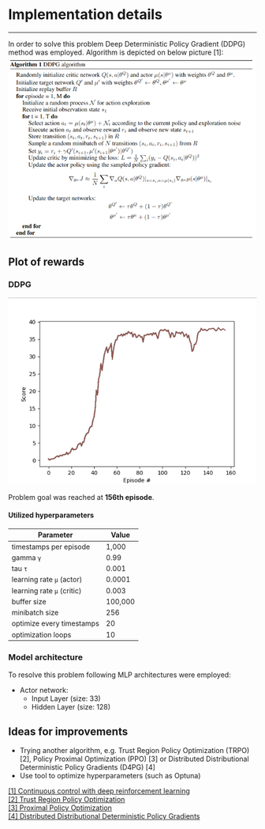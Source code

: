 # Implementation details
___

In order to solve this problem Deep Deterministic Policy Gradient (DDPG) method was employed. 
Algorithm is depicted on below picture [1]:  
![DDPG algorithm](./docs/ddpg_algorithm.png)


## Plot of rewards

### DDPG

![Plot of rewards](./docs/DDPG_score_plot.png)

Problem goal was reached at __156th episode__.

#### Utilized hyperparameters

| Parameter                  | Value                      |
|----------------------------|----------------------------|
| timestamps per episode     | 1,000                      |
| gamma `γ`                  | 0.99                       |
| tau `τ`                    | 0.001                      |
| learning rate `µ` (actor)  | 0.0001                     |
| learning rate `µ` (critic) | 0.003                      |
| buffer size                | 100,000                    |
| minibatch size             | 256                        |
| optimize every timestamps  | 20                         |
| optimization loops         | 10                         |



### Model architecture

To resolve this problem following MLP architectures were employed:   
- Actor network:  
    - Input Layer (size: 33)
    - Hidden Layer (size: 128)
## Ideas for improvements

- Trying another algorithm, e.g. Trust Region Policy Optimization (TRPO) [2], Policy Proximal Optimization (PPO) [3]
or Distributed Distributional Deterministic Policy Gradients (D4PG) [4]
- Use tool to optimize hyperparameters (such as Optuna)

[[1] Continuous control with deep reinforcement learning](https://arxiv.org/abs/1509.02971)  
[[2] Trust Region Policy Optimization](https://arxiv.org/abs/1502.05477)  
[[3] Proximal Policy Optimization](https://arxiv.org/abs/1707.06347)  
[[4] Distributed Distributional Deterministic Policy Gradients](https://openreview.net/forum?id=SyZipzbCb)  
